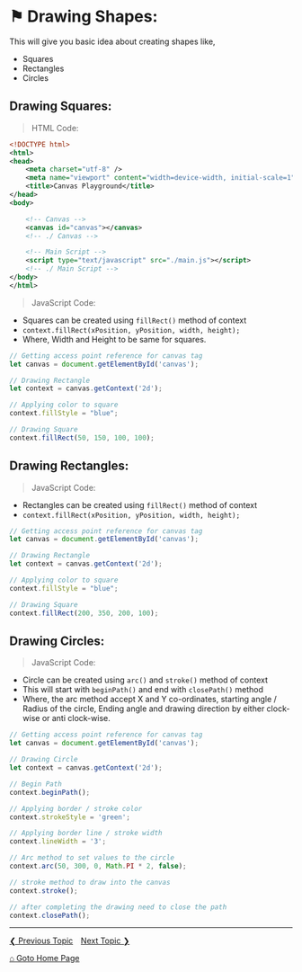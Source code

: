 # &#9873; Drawing Shapes:

This will give you basic idea about creating shapes like,
- Squares
- Rectangles
- Circles

## Drawing Squares:

> HTML Code:

```xml
<!DOCTYPE html>
<html>
<head>
	<meta charset="utf-8" />
	<meta name="viewport" content="width=device-width, initial-scale=1" />
	<title>Canvas Playground</title>
</head>
<body>

	<!-- Canvas -->
	<canvas id="canvas"></canvas>
	<!-- ./ Canvas -->

	<!-- Main Script -->
	<script type="text/javascript" src="./main.js"></script>
	<!-- ./ Main Script -->
</body>
</html>
```

> JavaScript Code:

- Squares can be created using `fillRect()` method of context 
- `context.fillRect(xPosition, yPosition, width, height);`
- Where, Width and Height to be same for squares.

```js
// Getting access point reference for canvas tag
let canvas = document.getElementById('canvas');

// Drawing Rectangle
let context = canvas.getContext('2d');

// Applying color to square
context.fillStyle = "blue";

// Drawing Square
context.fillRect(50, 150, 100, 100);
```

## Drawing Rectangles:

> JavaScript Code:

- Rectangles can be created using `fillRect()` method of context 
- `context.fillRect(xPosition, yPosition, width, height);`

```js
// Getting access point reference for canvas tag
let canvas = document.getElementById('canvas');

// Drawing Rectangle
let context = canvas.getContext('2d');

// Applying color to square
context.fillStyle = "blue";

// Drawing Square
context.fillRect(200, 350, 200, 100);
```

## Drawing Circles:

> JavaScript Code:

- Circle can be created using `arc()` and `stroke()` method of context 
- This will start with `beginPath()` and end with `closePath()` method
- Where, the arc method accept X and Y co-ordinates, starting angle / Radius of the circle, Ending angle and drawing direction by either clock-wise or anti clock-wise.

```js
// Getting access point reference for canvas tag
let canvas = document.getElementById('canvas');

// Drawing Circle
let context = canvas.getContext('2d');

// Begin Path
context.beginPath();

// Applying border / stroke color
context.strokeStyle = 'green';

// Applying border line / stroke width
context.lineWidth = '3';

// Arc method to set values to the circle
context.arc(50, 300, 0, Math.PI * 2, false);

// stroke method to draw into the canvas
context.stroke();

// after completing the drawing need to close the path
context.closePath();
```

---

[&#10094; Previous Topic](./styling-canvas.md)&emsp;[Next Topic &#10095;](./drawing-shapes.md)

[&#8962; Goto Home Page](../README.md)